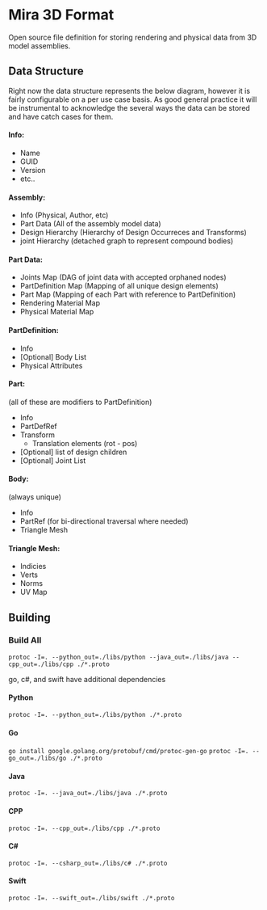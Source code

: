 # Mira 3D Format
Open source file definition for storing rendering and physical data from 3D model assemblies.

## Data Structure

Right now the data structure represents the below diagram, however it is fairly configurable on a per use case basis.
As good general practice it will be instrumental to acknowledge the several ways the data can be stored and have catch cases for them.

#### Info:
- Name
- GUID
- Version
- etc..

#### Assembly:
- Info (Physical, Author, etc)
- Part Data (All of the assembly model data)
- Design Hierarchy (Hierarchy of Design Occurreces and Transforms)
- joint Hierarchy (detached graph to represent compound bodies)

#### Part Data:
- Joints Map (DAG of joint data with accepted orphaned nodes)
- PartDefinition Map (Mapping of all unique design elements)
- Part Map (Mapping of each Part with reference to PartDefinition)
- Rendering Material Map
- Physical Material Map

#### PartDefinition:
- Info
- [Optional] Body List
- Physical Attributes

#### Part:
(all of these are modifiers to PartDefinition)
- Info
- PartDefRef
- Transform
    - Translation elements (rot - pos)
- [Optional] list of design children
- [Optional] Joint List

#### Body:
(always unique)
- Info
- PartRef (for bi-directional traversal where needed)
- Triangle Mesh


#### Triangle Mesh:
- Indicies
- Verts
- Norms
- UV Map

## Building

### Build All

` protoc -I=. --python_out=./libs/python --java_out=./libs/java --cpp_out=./libs/cpp ./*.proto `

go, c#, and swift have additional dependencies


#### Python

` protoc -I=. --python_out=./libs/python ./*.proto `

#### Go

` go install google.golang.org/protobuf/cmd/protoc-gen-go `
` protoc -I=. --go_out=./libs/go ./*.proto ` 

#### Java

` protoc -I=. --java_out=./libs/java ./*.proto `

#### CPP

` protoc -I=. --cpp_out=./libs/cpp ./*.proto `

#### C#

` protoc -I=. --csharp_out=./libs/c# ./*.proto `

#### Swift

` protoc -I=. --swift_out=./libs/swift ./*.proto `
